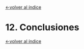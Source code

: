 [<-volver al índice](../README.md#indice)

# 12. Conclusiones
[<-volver al índice](../README.md#indice)